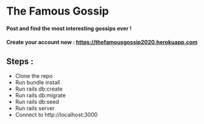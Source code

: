 
# The Famous Gossip

#### Post and find the most interesting gossips ever ! 
#### Create your account now : https://thefamousgossip2020.herokuapp.com


## Steps :
* Clone the repo
* Run bundle install
* Run rails db:create
* Run rails db:migrate
* Run rails db:seed
* Run rails server
* Connect to http://localhost:3000

